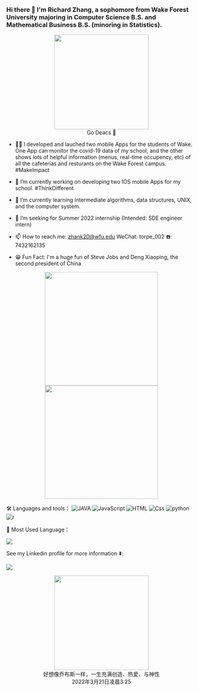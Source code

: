 ### Hi there 👋 I'm Richard Zhang, a sophomore from Wake Forest University majoring in Computer Science B.S. and Mathematical Business B.S. (minoring in Statistics).
<p align="center">
<img src="wake-forest-go-deacs.gif" width="250" height="250"/>
<br>Go Deacs 🎩
</p>

- 👨‍💻‍ I developed and lauched two mobile Apps for the students of Wake. One App can monitor the covid-19 data of my school, and the other shows lots of helpful information (menus, real-time occupency, etc) of all the cafeterias and resturants on the Wake Forest campus. #MakeImpact

- 📱 I’m currently working on developing two IOS mobile Apps for my school. #ThinkDifferent

- 🌱 I’m currently learning intermediate algorithms, data structures, UNIX, and the computer system.

- 🌇 I’m seeking for Summer 2022 internship (Intended: SDE engineer intern)

- 📫 How to reach me: zhank20@wfu.edu WeChat: torpe_002 ☎️: 7432162135

- 😁 Fun Fact: I'm a huge fun of Steve Jobs and Deng Xiaoping, the second president of China
<p align="center">
<img height="300rpx" src="https://i.pinimg.com/originals/51/41/38/514138b958ce985f48fcca6a0c4cf4a0.jpg" border="0">
<img height="300rpx" src="https://upload.wikimedia.org/wikipedia/commons/1/16/Deng_Xiaoping_and_Jimmy_Carter_at_the_arrival_ceremony_for_the_Vice_Premier_of_China._-_NARA_-_183157-restored%28cropped%29.jpg" border="0">
</p>

<p>
🛠 Languages and tools：
<img alt="JAVA" src="https://img.shields.io/badge/Java-007396?logo=java&logoColor=white&style=for-the-badge" />
<img alt="JavaScript" src="https://img.shields.io/badge/JavaScript-F7DF1E?logo=javascript&logoColor=white&style=for-the-badge" />
<img alt="HTML" src="https://img.shields.io/badge/HTML-E34F26?logo=html5&logoColor=white&style=for-the-badge" />
<img alt="Css" src="https://img.shields.io/badge/CSS-1572B6?logo=css3&logoColor=white&style=for-the-badge" />
<img alt="python" src="https://img.shields.io/badge/python-792EE5?logo=python&logoColor=white&style=for-the-badge" />
<img alt="r" src="https://img.shields.io/badge/r-EF4223?logo=r&logoColor=white&style=for-the-badge" />
</p>


🏅 Most Used Language：
<P>
<img src="https://github-readme-stats.vercel.app/api/top-langs/?username=RichardZhang0316" />
</p>

See my Linkedin profile for more information ⬇️: 
<p>
<a href="https://www.linkedin.com/in/kaixin-zhang-49b28b1b8/">
<img src="https://img.shields.io/badge/Linkedin-blue?logo=linkedin&logoColor=white&style=for-the-badge" />
</a><p>
<p>

<p align="center">
<img src="https://pbs.twimg.com/media/EcHFqgUUcAADGW-.jpg" width="250"/>
<br>好想像乔布斯一样，一生充满创造、热爱、与神性
  <br>2022年3月21日凌晨3:25
</p>
